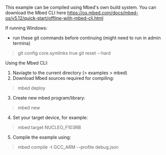 This example can be compiled using Mbed's own build system.
You can download the Mbed CLI here
https://os.mbed.com/docs/mbed-os/v5.12/quick-start/offline-with-mbed-cli.html

If running Windows:
- run these git commands before continuing (might need to run in admin termina)
> git config core.symlinks true
> git reset --hard


Using the Mbed CLI:
1. Naviagte to the current directory (> examples > mbed)
2. Download Mbed sources required for compiling:
> mbed deploy
3. Create new mbed program/library: 
> mbed new
4. Set your target device, for example:
> mbed target NUCLEO_F103RB
5. Compile the example using:
> mbed compile -t GCC_ARM --profile debug.json


